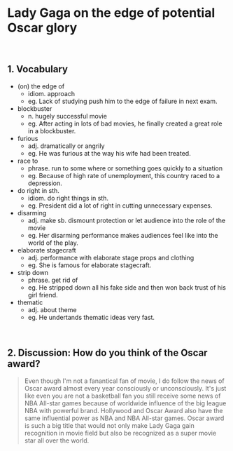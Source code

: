 # Lady Gaga on the edge of potential Oscar glory
</br>

## 1. Vocabulary

- (on) the edge of
	- idiom. approach
	- eg. Lack of studying push him to the edge of failure in next exam.
- blockbuster
	- n. hugely successful movie 
	- eg. After acting in lots of bad movies, he finally created a great role in a blockbuster.
- furious
	- adj. dramatically or angrily
	- eg. He was furious at the way his wife had been treated.
- race to
	- phrase. run to some where or something goes quickly to a situation
	- eg. Because of high rate of unemployment, this country raced to a depression.
- do right in sth.
	- idiom. do right things in sth.
	- eg. President did a lot of right in cutting unnecessary expenses.
- disarming
	- adj. make sb. dismount protection or let audience into the role of the movie
	- eg. Her disarming performance makes audiences feel like into the world of the play.
- elaborate stagecraft
	- adj. performance with elaborate stage props and clothing 
	- eg. She is famous for elaborate stagecraft.
- strip down
  - phrase. get rid of
  - eg. He stripped down all his fake side and then won back trust of his girl friend.
- thematic
  - adj. about theme
  - eg. He undertands thematic ideas very fast.
</br>

## 2. Discussion: How do you think of the Oscar award?

> Even though I'm not a fanantical fan of movie, I do follow the news of Oscar award almost every year consciously or unconsciously. It's just like even you are not a basketball fan you still receive some news of NBA All-star games because of worldwide influence of the big league NBA with powerful brand. Hollywood and Oscar Award also have the same influential power as NBA and NBA All-star games. Oscar award is such a big title that would not only make Lady Gaga gain recognition in movie field but also be recognized as a super movie star all over the world.
